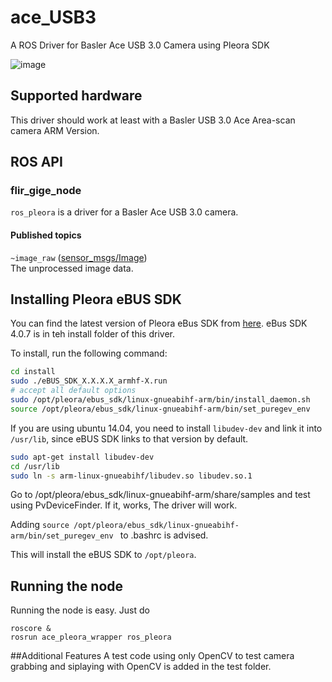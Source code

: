 # ace_USB3
A ROS Driver for Basler Ace USB 3.0 Camera using Pleora SDK

![image](http://s.baslerweb.com/fp-1424089632/media/assets/store/product/00/00/00/00/00/00/0f/1f/3ac7f0bfedfd6055dc05abdcd750a6b1.jpg)

## Supported hardware
This driver should work at least with a Basler USB 3.0 Ace Area-scan camera ARM Version.

## ROS API

### flir_gige_node

`ros_pleora` is a driver for a Basler Ace USB 3.0 camera.

#### Published topics

`~image_raw` ([sensor_msgs/Image](http://docs.ros.org/api/sensor_msgs/html/msg/Image.html))  
    The unprocessed image data.

## Installing Pleora eBUS SDK
You can find the latest version of Pleora eBus SDK from [here](http://www.pleora.com/support-center/documentation-downloads). eBus SDK 4.0.7 is in teh install folder of this driver.  

To install, run the following command:

```bash
cd install
sudo ./eBUS_SDK_X.X.X.X_armhf-X.run
# accept all default options
sudo /opt/pleora/ebus_sdk/linux-gnueabihf-arm/bin/install_daemon.sh 
source /opt/pleora/ebus_sdk/linux-gnueabihf-arm/bin/set_puregev_env
```
If you are using ubuntu 14.04, you need to install `libudev-dev` and link it into `/usr/lib`, since eBUS SDK links to that version by default.

```bash
sudo apt-get install libudev-dev
cd /usr/lib
sudo ln -s arm-linux-gnueabihf/libudev.so libudev.so.1
```

Go to /opt/pleora/ebus_sdk/linux-gnueabihf-arm/share/samples and test using PvDeviceFinder. If it, works, The driver will work.

Adding ```source /opt/pleora/ebus_sdk/linux-gnueabihf-arm/bin/set_puregev_env ``` to .bashrc is advised.

This will install the eBUS SDK to `/opt/pleora`. 

## Running the node
Running the node is easy. Just do

```
roscore &
rosrun ace_pleora_wrapper ros_pleora
```
##Additional Features
 A test code using only OpenCV to test camera grabbing and siplaying with OpenCV is added in the test folder.
